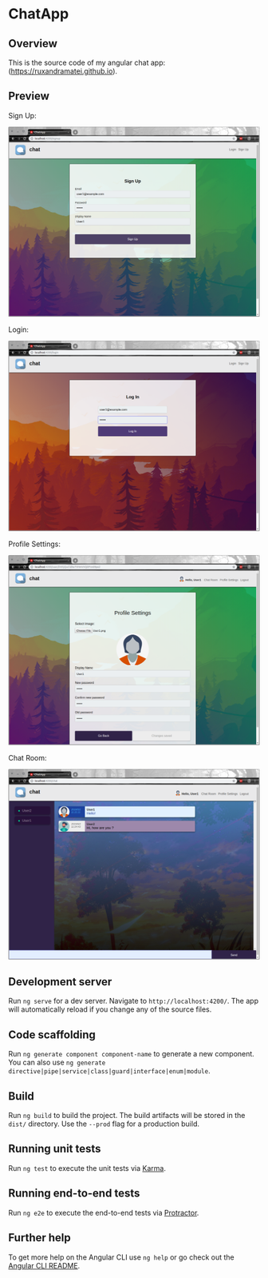 # ChatApp

## Overview
This is the source code of my angular chat app: (https://ruxandramatei.github.io).

## Preview

Sign Up:

![alt text](https://github.com/ruxandramatei/Angular-Chat-App/blob/master/Preview/Sign%20Up.png)

Login:

![alt text](https://github.com/ruxandramatei/Angular-Chat-App/blob/master/Preview/Login.png)

Profile Settings:

 ![alt text](https://github.com/ruxandramatei/Angular-Chat-App/blob/master/Preview/Profile%20Settings.png)
 
 Chat Room:
 
 ![alt text](https://github.com/ruxandramatei/Angular-Chat-App/blob/master/Preview/Chat%20Room.png)
 


## Development server

Run `ng serve` for a dev server. Navigate to `http://localhost:4200/`. The app will automatically reload if you change any of the source files.

## Code scaffolding

Run `ng generate component component-name` to generate a new component. You can also use `ng generate directive|pipe|service|class|guard|interface|enum|module`.

## Build

Run `ng build` to build the project. The build artifacts will be stored in the `dist/` directory. Use the `--prod` flag for a production build.

## Running unit tests

Run `ng test` to execute the unit tests via [Karma](https://karma-runner.github.io).

## Running end-to-end tests

Run `ng e2e` to execute the end-to-end tests via [Protractor](http://www.protractortest.org/).

## Further help

To get more help on the Angular CLI use `ng help` or go check out the [Angular CLI README](https://github.com/angular/angular-cli/blob/master/README.md).
